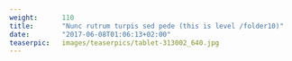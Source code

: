 ```yaml
---
weight:      110
title:       "Nunc rutrum turpis sed pede (this is level /folder10)"
date:        "2017-06-08T01:06:13+02:00"
teaserpic:   images/teaserpics/tablet-313002_640.jpg
---
```



